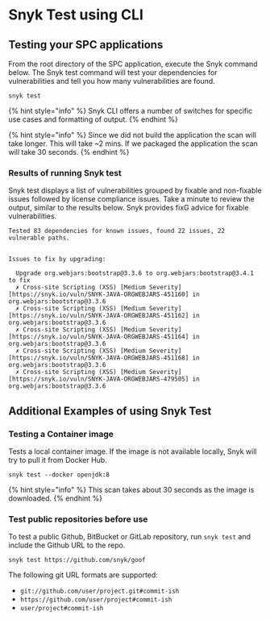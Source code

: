 # Snyk Test using CLI

## Testing your SPC applications

From the root directory of the SPC application, execute the Snyk command below. The Snyk test command will test your dependencies for vulnerabilities and tell you how many vulnerabilities are found.

```
snyk test
```

{% hint style="info" %}
Snyk CLI offers a number of switches for specific use cases and formatting of output.
{% endhint %}

{% hint style="info" %}
Since we did not build the application the scan will take longer. This will take \~2 mins. If we packaged the application the scan will take 30 seconds.
{% endhint %}

### Results of running Snyk test

Snyk test displays a list of vulnerabilities grouped by fixable and non-fixable issues followed by license compliance issues. Take a minute to review the output, similar to the results below. Snyk provides fixG advice for fixable vulnerabilities.

```
Tested 83 dependencies for known issues, found 22 issues, 22 vulnerable paths.


Issues to fix by upgrading:

  Upgrade org.webjars:bootstrap@3.3.6 to org.webjars:bootstrap@3.4.1 to fix
  ✗ Cross-site Scripting (XSS) [Medium Severity][https://snyk.io/vuln/SNYK-JAVA-ORGWEBJARS-451160] in org.webjars:bootstrap@3.3.6
  ✗ Cross-site Scripting (XSS) [Medium Severity][https://snyk.io/vuln/SNYK-JAVA-ORGWEBJARS-451162] in org.webjars:bootstrap@3.3.6
  ✗ Cross-site Scripting (XSS) [Medium Severity][https://snyk.io/vuln/SNYK-JAVA-ORGWEBJARS-451164] in org.webjars:bootstrap@3.3.6
  ✗ Cross-site Scripting (XSS) [Medium Severity][https://snyk.io/vuln/SNYK-JAVA-ORGWEBJARS-451168] in org.webjars:bootstrap@3.3.6
  ✗ Cross-site Scripting (XSS) [Medium Severity][https://snyk.io/vuln/SNYK-JAVA-ORGWEBJARS-479505] in org.webjars:bootstrap@3.3.6
```

## Additional Examples of using Snyk Test

### Testing a Container image

Tests a local container image. If the image is not available locally, Snyk will try to pull it from Docker Hub.

```
snyk test --docker openjdk:8
```

{% hint style="info" %}
This scan takes about 30 seconds as the image is downloaded.
{% endhint %}

### Test public repositories before use

To test a public Github, BitBucket or GitLab repository, run `snyk test` and include the Github URL to the repo.

```
snyk test https://github.com/snyk/goof
```

The following git URL formats are supported:

* `git://github.com/user/project.git#commit-ish`
* `https://github.com/user/project#commit-ish`
* `user/project#commit-ish`
